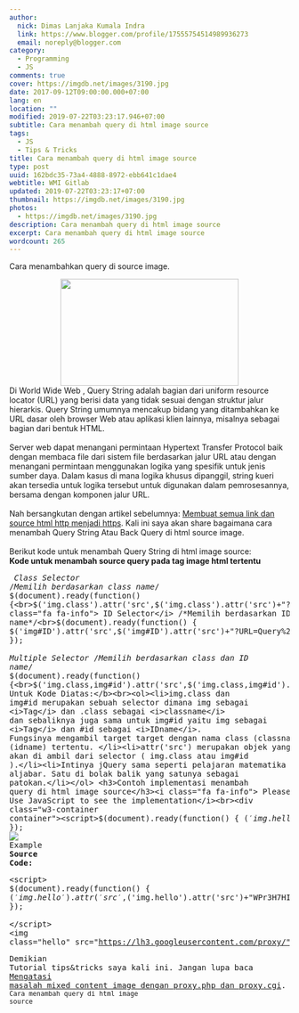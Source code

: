 ```yaml
---
author:
  nick: Dimas Lanjaka Kumala Indra
  link: https://www.blogger.com/profile/17555754514989936273
  email: noreply@blogger.com
category:
  - Programming
  - JS
comments: true
cover: https://imgdb.net/images/3190.jpg
date: 2017-09-12T09:00:00.000+07:00
lang: en
location: ""
modified: 2019-07-22T03:23:17.946+07:00
subtitle: Cara menambah query di html image source
tags:
  - JS
  - Tips & Tricks
title: Cara menambah query di html image source
type: post
uuid: 162bdc35-73a4-4888-8972-ebb641c1dae4
webtitle: WMI Gitlab
updated: 2019-07-22T03:23:17+07:00
thumbnail: https://imgdb.net/images/3190.jpg
photos:
  - https://imgdb.net/images/3190.jpg
description: Cara menambah query di html image source
excerpt: Cara menambah query di html image source
wordcount: 265
---
```


Cara menambahkan query di source image.<br><div class="separator" style="clear: both; text-align: center;"><a href="https://imgdb.net/images/3190.jpg" imageanchor="1" style="margin-left: 1em; margin-right: 1em;" rel="noopener noreferer nofollow"><img border="0" data-original-height="297" data-original-width="495" height="192" src="https://imgdb.net/images/3190.jpg" width="320"></a></div>Di World Wide Web , Query String adalah bagian dari uniform resource locator (URL) yang berisi data yang tidak sesuai dengan struktur jalur hierarkis. Query String umumnya mencakup bidang yang ditambahkan ke URL dasar oleh browser Web atau aplikasi klien lainnya, misalnya sebagai bagian dari bentuk HTML. <br><br>Server web dapat menangani permintaan Hypertext Transfer Protocol baik dengan membaca file dari sistem file berdasarkan jalur URL atau dengan menangani permintaan menggunakan logika yang spesifik untuk jenis sumber daya. Dalam kasus di mana logika khusus dipanggil, string kueri akan tersedia untuk logika tersebut untuk digunakan dalam pemrosesannya, bersama dengan komponen jalur URL.<br><br>Nah bersangkutan dengan artikel sebelumnya: <a href="https://www.webmanajemen.com/2017/09/membuat-semua-link-dan-source-html-http.html?m=1" target="_blank" rel="noopener noreferer nofollow">Membuat semua link dan source html http menjadi https</a>. Kali ini saya akan share bagaimana cara menambah Query String Atau Back Query di html source image.<br><br>Berikut kode untuk menambah Query String di html image source:<br><b>Kode untuk menambah source query pada tag image html tertentu</b><br><pre><i class="fa fa-info"> Class Selector</i> /*Memilih berdasarkan class name*/<br>$(document).ready(function() {<br>$('img.class').attr('src',$('img.class').attr('src')+"?URL=Query%20String");<br>});<br><i class="fa fa-info"> ID Selector</i> /*Memilih berdasarkan ID name*/<br>$(document).ready(function() {<br>$('img#ID').attr('src',$('img#ID').attr('src')+"?URL=Query%20String");<br>});<br><i class="fa fa-info"> Multiple Selector</i> /*Memilih berdasarkan class dan ID name*/<br>$(document).ready(function() {<br>$('img.class,img#id').attr('src',$('img.class,img#id').attr('src')+"?URL=Query%20String");<br>});<br></pre><b>Penjelasan Untuk Kode Diatas:</b><br><ol><li>img.class dan img#id merupakan sebuah selector dimana img sebagai <i>Tag</i> dan .class sebagai <i>classname</i> dan sebaliknya juga sama untuk img#id yaitu img sebagai <i>Tag</i> dan #id sebagai <i>IDname</i>. Fungsinya mengambil target target dengan nama class (classname) atau id (idname) tertentu. </li><li>attr('src') merupakan objek yang akan di ambil dari selector ( img.class atau img#id ).</li><li>Intinya jQuery sama seperti pelajaran matematika aljabar. Satu di bolak balik yang satunya sebagai patokan.</li></ol> <h3>Contoh implementasi menambah query di html image source</h3><i class="fa fa-info"> Please Use JavaScript to see the implementation</i><br><div class="w3-container container"><script>$(document).ready(function() { $('img.hello').attr('src',$('img.hello').attr('src')+"WPr3H7HI37MVsZIDgLNEcP4hXD1zRscDe3pNlL5vyNX1UagT1yn7hPGQyBGJPW3DJUyQMDupBl-86YFD4QM6VZksvtVhNdxmG8stcB62ATWU4ROkVLW2Ums_=w543-h271-nc"); });  </script><div class="w3-display-container w3-text-teal"><img class="hello" src="https://lh3.googleusercontent.com/proxy/"><div class="w3-display-topright w3-container">Example</div></div><div class="container w3-container"><b>Source Code:</b><pre>&lt;script&gt;<br>$(document).ready(function() {<br>$('img.hello').attr('src',$('img.hello').attr('src')+"WPr3H7HI37MVsZIDgLNEcP4hXD1zRscDe3pNlL5vyNX1UagT1yn7hPGQyBGJPW3DJUyQMDupBl-86YFD4QM6VZksvtVhNdxmG8stcB62ATWU4ROkVLW2Ums_=w543-h271-nc");<br>});<br><br>&lt;/script&gt;<br>&lt;img class="hello" src="https://lh3.googleusercontent.com/proxy/"/&gt;</pre></div></div><link href="https://www.w3schools.com/w3css/4/w3.css" rel="stylesheet"><div class="footer">Demikian Tutorial tips&amp;tricks saya kali ini. Jangan lupa baca <a href="https://web-manajemen.blogspot.com/p/search.html?q=Mengatasi+masalah+mixed+content">Mengatasi masalah mixed content image dengan proxy.php dan proxy.cgi</a>. <div class="w3-right right"><small>Cara menambah query di html image source</small></div></div>